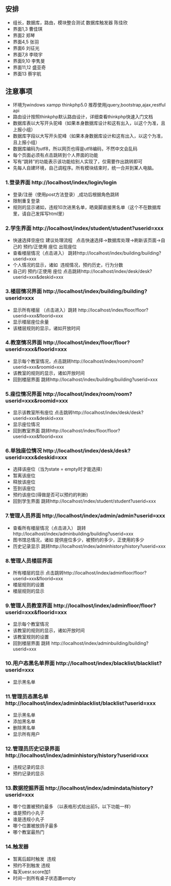 ## 安排
- 组长，数据库，路由，模块整合测试 数据库触发器 陈佳欣 
- 界面1,3 曹佳琪 
- 界面2 郑琴 
- 界面4,5 张羽 
- 界面6 刘征光 
- 界面7,8 李晓宇 
- 界面9,10 李隽旻 
- 界面11,12 盛亚奇 
- 界面13 蔡宇航
## 注意事项
- 环境为windows xampp thinkphp5.0 推荐使用jquery,bootstrap,ajax,restful api
- 路由设计按照thinkphp默认路由设计，详细查看thinkphp快速入门文档
- 数据库表以大写开头驼峰（如果本身数据库设计和这有出入，以这个为准，且上报小组）
- 数据库字段以大写开头驼峰（如果本身数据库设计和这有出入，以这个为准，且上报小组）
- 数据库编码为utf8，所以网页也得是utf8编码，不然中文会乱码
- 每个页面必须有点击跳转到个人界面的功能
- 写有“跳转”的功能表示该功能给别人实现了，仅需要作出跳转即可
- 先每人自建环境，自己调程序。所有模块结束时，统一合并到某人电脑。
### 1.登录界面 http://localhost/index/login/login
- 登录/注册（使用post方法登录）,成功后根据角色跳转
- 限制重复登录
- 规则的显示诸如，违规10次进黑名单，晒臭脚直接黑名单（这个不在数据库里，请自己发挥写html里）
### 2.学生界面 http://localhost/index/student/student?userid=xxx
- 快速选择空座位 建议处理流程   点击快速选择->数据库处理->刷新该页面->自己的 预约/正使用 座位 出现座位
- 查看楼层情况（点击进入） 跳转http://localhost/index/building/building?userid=xxx
- 个人情况的显示，诸如  违规情况，预约历史，行为分数
- 自己的 预约/正使用 座位 点击跳转http://localhost/index/desk/desk?userid=xxx&deskid=xxx
### 3.楼层情况界面 http://localhost/index/building/building?userid=xxx
- 显示所有楼层 （点击进入）跳转 http://localhost/index/floor/floor?userid=xxx&floorid=xxx
- 显示楼层座位余量
- 该楼层规则的显示，诸如开放时间
### 4.教室情况界面 http://localhost/index/floor/floor?userid=xxx&floorid=xxx
- 显示每个教室情况，点击跳转http://localhost/index/room/room?userid=xxx&roomid=xxx
- 该教室的规则的显示，诸如开放时间
- 回到楼层界面 跳转http://localhost/index/building/building?userid=xxx
### 5.座位情况界面 http://localhost/index/room/room?userid=xxx&roomid=xxx
- 显示该教室所有座位 点击跳转http://localhost/index/desk/desk?userid=xxx&deskid=xxx
- 显示座位情况
- 回到教室界面 跳转http://localhost/index/floor/floor?userid=xxx&floorid=xxx
### 6.单独座位情况 http://localhost/index/desk/desk?userid=xxx&deskid=xxx
- 选择该座位（当为state = empty时才能选择）
- 暂离该座位 
- 释放该座位
- 签到该座位
- 预约该座位(得做是否可以预约的判断)
- 回到学生界面 跳转http://localhost/index/student/student?userid=xxx
### 7.管理人员界面 http://localhost/index/admin/admin?userid=xxx
- 查看所有楼层情况（点击进入） 跳转http://localhost/index/adminbuilding/building?userid=xxx
- 图书馆总情况，诸如 提供座位多少，被预约的多少，正使用的多少
- 历史记录显示 跳转http://localhost/index/adminhistory/history?userid=xxx
### 8.管理人员楼层界面
- 所有楼层的显示 点击跳转http://localhost/index/adminfloor/floor?userid=xxx&floorid=xxx
- 楼层规则的设置
- 楼层规则的显示
### 9.管理人员教室界面 http://localhost/index/adminfloor/floor?userid=xxx&floorid=xxx
- 显示每个教室情况
- 该教室的规则的显示，诸如开放时间
- 该教室规则的设置
- 回到楼层界面 跳转 http://localhost/index/adminbuilding/building?userid=xxx
### 10.用户态黑名单界面 http://localhost/index/blacklist/blacklist?userid=xxx
- 显示黑名单
### 11.管理员态黑名单 http://localhost/index/adminblacklist/blacklist?userid=xxx
- 显示黑名单
- 添加黑名单
- 删除黑名单
- 显示所有用户
### 12.管理员历史记录界面 http://localhost/index/adminhistory/history?userid=xxx
- 违规记录的显示
- 预约记录的显示
### 13.数据挖掘界面 http://localhost/index/admindata/history?userid=xxx
- 哪个位置被预约最多 （以表格形式给出前5，以下功能一样）
- 谁是预约小丸子
- 谁是违规小丸子
- 哪个位置被放鸽子最多
- 哪个教室最热门
### 14.触发器
- 暂离后超时触发  违规
- 预约不到触发 违规
- 每天uesr.score加1
- 时间一到所有桌子状态置empty
